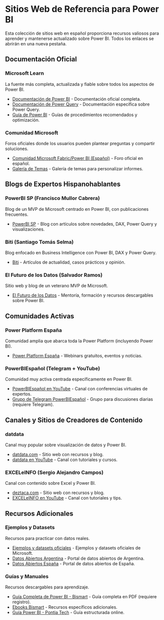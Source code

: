 # Sitios Web de Referencia para Power BI

Esta colección de sitios web en español proporciona recursos valiosos para aprender y mantenerse actualizado sobre Power BI. Todos los enlaces se abrirán en una nueva pestaña.

## Documentación Oficial

### Microsoft Learn
La fuente más completa, actualizada y fiable sobre todos los aspectos de Power BI.

- [Documentación de Power BI](https://learn.microsoft.com/es-es/power-bi/) - Documentación oficial completa.
- [Documentación de Power Query](https://learn.microsoft.com/es-es/power-query/) - Documentación específica sobre Power Query.
- [Guía de Power BI](https://learn.microsoft.com/es-es/power-bi/guidance/) - Guías de procedimientos recomendados y optimización.

### Comunidad Microsoft
Foros oficiales donde los usuarios pueden plantear preguntas y compartir soluciones.

- [Comunidad Microsoft Fabric/Power BI (Español)](https://community.fabric.microsoft.com/t5/Comunidad-de-Power-BI-en-espa%C3%B1ol/ct-p/PBI_Espanol) - Foro oficial en español.
- [Galería de Temas](https://community.fabric.microsoft.com/t5/Themes-Gallery/bd-p/ThemesGallery) - Galería de temas para personalizar informes.

## Blogs de Expertos Hispanohablantes

### PowerBI SP (Francisco Mullor Cabrera)
Blog de un MVP de Microsoft centrado en Power BI, con publicaciones frecuentes.

- [PowerBI SP](https://powerbisp.com/blog) - Blog con artículos sobre novedades, DAX, Power Query y visualizaciones.

### Biti (Santiago Tomás Selma)
Blog enfocado en Business Intelligence con Power BI, DAX y Power Query.

- [Biti](https://www.biti.es/) - Artículos de actualidad, casos prácticos y opinión.

### El Futuro de los Datos (Salvador Ramos)
Sitio web y blog de un veterano MVP de Microsoft.

- [El Futuro de los Datos](https://www.elfuturodelosdatos.com/) - Mentoría, formación y recursos descargables sobre Power BI.

## Comunidades Activas

### Power Platform España
Comunidad amplia que abarca toda la Power Platform (incluyendo Power BI).

- [Power Platform España](https://www.next-step.es/power-platform-espana/) - Webinars gratuitos, eventos y noticias.

### PowerBIEspañol (Telegram + YouTube)
Comunidad muy activa centrada específicamente en Power BI.

- [PowerBIEspañol en YouTube](https://www.youtube.com/channel/UCSK9waxG-zoj_GyfKLuTU4w) - Canal con conferencias virtuales de expertos.
- [Grupo de Telegram PowerBIEspañol](https://t.me/powerbiespanol) - Grupo para discusiones diarias (requiere Telegram).

## Canales y Sitios de Creadores de Contenido

### datdata
Canal muy popular sobre visualización de datos y Power BI.

- [datdata.com](https://www.datdata.com/) - Sitio web con recursos y blog.
- [datdata en YouTube](https://www.youtube.com/c/datdata) - Canal con tutoriales y cursos.

### EXCELeINFO (Sergio Alejandro Campos)
Canal con contenido sobre Excel y Power BI.

- [deztaca.com](https://deztaca.com/) - Sitio web con recursos y blog.
- [EXCELeINFO en YouTube](https://www.youtube.com/channel/UCZHYfToa95Ybj3vPN9EPMAg) - Canal con tutoriales y tips.

## Recursos Adicionales

### Ejemplos y Datasets
Recursos para practicar con datos reales.

- [Ejemplos y datasets oficiales](https://learn.microsoft.com/es-es/power-bi/create-reports/sample-datasets) - Ejemplos y datasets oficiales de Microsoft.
- [Datos Abiertos Argentina](https://datos.gob.ar/) - Portal de datos abiertos de Argentina.
- [Datos Abiertos España](https://datos.gob.es/) - Portal de datos abiertos de España.

### Guías y Manuales
Recursos descargables para aprendizaje.

- [Guía Completa de Power BI - Bismart](https://landing.bismart.com/guia-definitiva-power-bi) - Guía completa en PDF (requiere registro).
- [Ebooks Bismart](https://bismart.com/ebooks) - Recursos específicos adicionales.
- [Guía Power BI - Pontia Tech](https://www.pontia.tech/) - Guía estructurada online.
